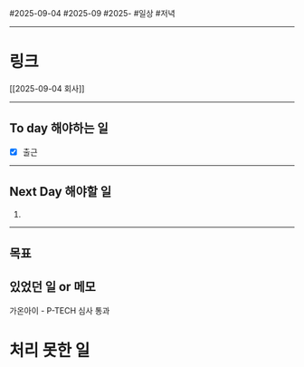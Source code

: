 #2025-09-04 #2025-09 #2025-
#일상 #저녁 

-------
# 링크
[[2025-09-04 회사]]

---
## To day 해야하는 일
- [x] 출근

---
## Next Day 해야할 일
1. 

---

## 목표


## 있었던 일  or 메모
가온아이 - P-TECH 심사 통과

# 처리 못한 일